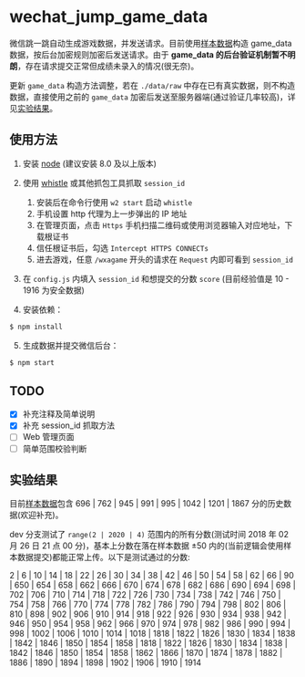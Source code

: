 # wechat_jump_game_data

微信跳一跳自动生成游戏数据，并发送请求。目前使用[样本数据](./data/game_data.js)构造 game_data 数据，按后台加密规则加密后发送请求。由于 **game_data 的后台验证机制暂不明朗**，存在请求提交正常但成绩未录入的情况(很无奈)。

更新 `game_data` 构造方法调整，若在 `./data/raw` 中存在已有真实数据，则不构造数据，直接使用之前的 `game_data` 加密后发送至服务器端(通过验证几率较高)，详见[实验结果](#实验结果)。

## 使用方法

1. 安装 [node](https://github.com/nodejs/node) (建议安装 8.0 及以上版本)
2. 使用 [whistle](https://github.com/avwo/whistle) 或其他抓包工具抓取 `session_id`
   1. 安装后在命令行使用 `w2 start` 启动 `whistle`
   2. 手机设置 http 代理为上一步弹出的 IP 地址
   3. 在管理页面，点击 `Https` 手机扫描二维码或使用浏览器输入对应地址，下载根证书
   4. 信任根证书后，勾选 `Intercept HTTPS CONNECTs`
   5. 进去游戏，任意 `/wxagame` 开头的请求在 `Request` 内即可看到 `session_id`
3. 在 `config.js` 内填入 `session_id` 和想提交的分数 `score` (目前经验值是 10 - 1916 为安全数据)

4. 安装依赖：

```bash
$ npm install
```

5. 生成数据并提交微信后台：

```bash
$ npm start
```

## TODO

* [x] 补充注释及简单说明
* [x] 补充 session_id 抓取方法
* [ ] Web 管理页面
* [ ] 简单范围校验判断

## 实验结果

目前[样本数据](./data/raw)包含 696 | 762 | 945 | 991 | 995 | 1042 | 1201 | 1867 分的历史数据(欢迎补充)。

dev 分支测试了 `range(2 | 2020 | 4)` 范围内的所有分数(测试时间 2018 年 02 月 26 日 21 点 00 分)，基本上分数在落在样本数据 ±50 内的(当前逻辑会使用样本数据提交)都能正常上传。以下是测试通过的分数:

2 | 6 | 10 | 14 | 18 | 22 | 26 | 30 | 34 | 38 | 42 | 46 | 50 | 54 | 58 | 62 | 66 | 90 | 650 | 654 | 658 | 662 | 666 | 670 | 674 | 678 | 682 | 686 | 690 | 694 | 698 | 702 | 706 | 710 | 714 | 718 | 722 | 726 | 730 | 734 | 738 | 742 | 746 | 750 | 754 | 758 | 766 | 770 | 774 | 778 | 782 | 786 | 790 | 794 | 798 | 802 | 806 | 810 | 898 | 902 | 906 | 910 | 914 | 918 | 922 | 926 | 930 | 934 | 938 | 942 | 946 | 950 | 954 | 958 | 962 | 966 | 970 | 974 | 978 | 982 | 986 | 990 | 994 | 998 | 1002 | 1006 | 1010 | 1014 | 1018 | 1818 | 1822 | 1826 | 1830 | 1834 | 1838 | 1842 | 1846 | 1850 | 1854 | 1858 | 1818 | 1822 | 1826 | 1830 | 1834 | 1838 | 1842 | 1846 | 1850 | 1854 | 1858 | 1862 | 1866 | 1870 | 1874 | 1878 | 1882 | 1886 | 1890 | 1894 | 1898 | 1902 | 1906 | 1910 | 1914

